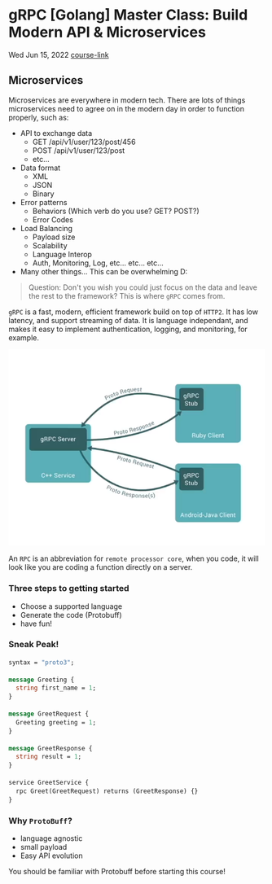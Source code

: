# gRPC [Golang] Master Class: Build Modern API & Microservices

Wed Jun 15, 2022
[course-link](https://www.udemy.com/course/grpc-golang/)

## Microservices

Microservices are everywhere in modern tech.  There are lots of things microservices need to agree on in the modern day in order to function properly, such as:
- API to exchange data
  - GET /api/v1/user/123/post/456
  - POST /api/v1/user/123/post
  - etc...
- Data format
  - XML
  - JSON
  - Binary
- Error patterns
  - Behaviors (Which verb do you use? GET? POST?)
  - Error Codes
- Load Balancing 
  - Payload size
  - Scalability 
  - Language Interop
  - Auth, Monitoring, Log, etc... etc... etc...
- Many other things...  This can be overwhelming D:


> Question: Don't you wish you could just focus on the data and leave the rest to the framework?  This is where `gRPC` comes from.

`gRPC` is a fast, modern, efficient framework build on top of `HTTP2`. It has low latency, and support streaming of data. It is language independant, and makes it easy to implement authentication, logging, and monitoring, for example.

<img src="./assets/1.png">

An `RPC` is an abbreviation for `remote processor core`, when you code, it will look like you are coding a function directly on a server.   

### Three steps to getting started

- Choose a supported language
- Generate the code (Protobuff)
- have fun!  

### Sneak Peak!

```proto
syntax = "proto3";

message Greeting {
  string first_name = 1;
}

message GreetRequest {
  Greeting greeting = 1;
}

message GreetResponse {
  string result = 1;
}

service GreetService {
  rpc Greet(GreetRequest) returns (GreetResponse) {}
}
```

### Why `ProtoBuff`?

- language agnostic
- small payload
- Easy API evolution

You should be familiar with Protobuff before starting this course! 